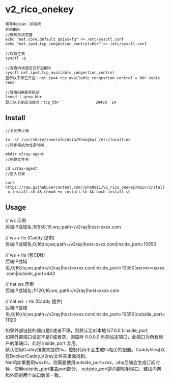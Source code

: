 # v2_rico_onekey
```
推荐debian 10系统
开启BBR
//修改系统变量
echo "net.core.default_qdisc=fq" >> /etc/sysctl.conf
echo "net.ipv4.tcp_congestion_control=bbr" >> /etc/sysctl.conf

//保存生效
sysctl -p

//查看内核是否已开启BBR
sysctl net.ipv4.tcp_available_congestion_control
显示以下即已开启：net.ipv4.tcp_available_congestion_control = bbr cubic reno

//查看BBR是否启动
lsmod | grep bbr
显示以下即启动成功：tcp_bbr                20480  14
```
## Install
```
//关闭防火墙

ln -sf /usr/share/zoneinfo/Asia/Shanghai /etc/localtime
//同步系统为北京时间

mkdir v2ray-agent    
//创建文件夹 

cd v2ray-agent    
//进入目录

curl https://raw.githubusercontent.com/john8911/v2_rico_onekey/main/install.sh -o install.sh && chmod +x install.sh && bash install.sh
```

## Usage
// ws 示例    
后端IP或域名;10550;16;ws;;path=/v2ray|host=xxxx.com

// ws + tls (Caddy 提供)    
后端IP或域名;0;16;tls;ws;path=/v2ray|host=xxxx.com|inside_port=10550

// ws + tls (套CDN)    
后端IP或域名;0;16;tls;ws;path=/v2ray|host=xxxx.com|inside_port=10550|server=oxxxx.com|outside_port=443



// nat ws 示例    
后端IP或域名;11120;16;ws;;path=/v2ray|host=xxxx.com

// nat ws + tls (Caddy 提供)    
后端IP或域名;0;16;tls;ws;path=/v2ray|host=xxxx.com|inside_port=10550|outside_port=11120

如果外部链接的端口是0或者不填，则默认监听本地127.0.0.1:inside_port    
如果外部端口设定不是0或者空，则监听 0.0.0.0:外部设定端口，此端口为所有用户的单端口，此时 inside_port 弃用。   
默认使用Caddy镜像来提供tls，控制代码不会生成tls相关的配置。Caddyfile可以在Docker/Caddy_V2ray文件夹里面找到。   
Nat鸡如果要用ws+tls，则需要使用outside_port=xxx，php后端会生成订阅时候，使用outside_port覆盖port部分。 outside_port是内部映射端口，建议内网和外网的两个端口数值一致。
